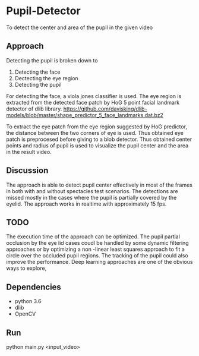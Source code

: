 # Pupil-Detector
To detect the center and area of the pupil in the given video

## Approach

Detecting the pupil is broken down to
1. Detecting the face
2. Dectecting the eye region
3. Detecting the pupil

For detecting the face, a viola jones classifier is used. The eye region is extracted from the detected face patch by HoG 5 point facial landmark detector of dlib library. https://github.com/davisking/dlib-models/blob/master/shape_predictor_5_face_landmarks.dat.bz2

To extract the eye patch from the eye region suggested by HoG predictor, the distance between the two corners of eye is used. Thus obtained eye patch is preprocesed before giving to a blob detector. Thus obtained center points and radius of pupil is used to visualize the pupil center and the area in the result video.

## Discussion

The approach is able to detect pupil center effectively in most of the frames in both with and without spectacles test scenarios. 
The detections are missed mostly in the cases where the pupil is partially covered by the eyelid. The approach works in realtime with approximately 15 fps.

## TODO

The execution time of the approach can be optimized. The pupil partial occlusion by the eye lid cases coudl be handled by some dynamic filtering approaches or by optimizing a non -linear least squares approach to fit a circle over the occluded pupil regions. The tracking of the pupil could also improve the performance. Deep learning approaches are one of the obvious ways to explore,


## Dependencies

* python 3.6
* dlib
* OpenCV

## Run

python main.py <input_video>


